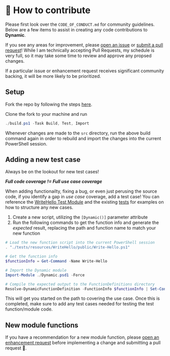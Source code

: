 # 💬 How to contribute

Please first look over the `CODE_OF_CONDUCT.md` for community guidelines. Below are a few items to assist in creating any code contributions to **Dynamic**.

If you see any areas for improvement, please [open an issue](https://github.com/wethreetrees/Dynamic/issues/new/choose) or [submit a pull request](https://github.com/wethreetrees/Dynamic/compare)! While I am technically accepting Pull Requests, my schedule is very full, so it may take some time to review and approve any propsed changes.

If a particular issue or enhancement request receives significant community backing, it will be more likely to be prioritized.

## Setup

Fork the repo by following the steps [here](https://docs.github.com/en/get-started/quickstart/fork-a-repo).

Clone the fork to your machine and run

```powershell
./build.ps1 -Task Build, Test, Import
```

Whenever changes are made to the `src` directory, run the above build command again in order to rebuild and import the changes into the current PowerShell session.

## Adding a new test case

Always be on the lookout for new test cases!

***Full code coverage != Full use case coverage***

When adding functionailty, fixing a bug, or even just perusing the source code, if you identify a gap in *use case* coverage, add a test case! You can reference the [WriteHello Test Module](./tests/resources/WriteHello) and the existing [tests](./tests) for examples on how to structure any new cases.

1. Create a new script, utilizing the `[Dynamic()]` parameter attribute
2. Run the following commands to get the function info and generate the *expected* result, replacing the path and function name to match your new function
```powershell
# Load the new function script into the current PowerShell session
. "./tests/resources/WriteHello/public/Write-Hello.ps1"

# Get the function info
$functionInfo = Get-Command -Name Write-Hello

# Import the Dynamic module
Import-Module ./Dynamic.psd1 -Force

# Compile the expected output to the FunctionDefinitions directory
Resolve-DynamicFunctionDefinition -FunctionInfo $functionInfo | Set-Content -Path "./tests/resources/FunctionDefinitions/Write-Hello.dyndef.ps1" -NoNewLine
```

This will get you started on the path to covering the use case. Once this is completed, make sure to add any test cases needed for testing the test function/module code.

## New module functions

If you have a recommendation for a new module function, please [open an enhancement request](https://github.com/wethreetrees/Dynamic/issues/new/choose) before implementing a change and submitting a pull request 🙏.
